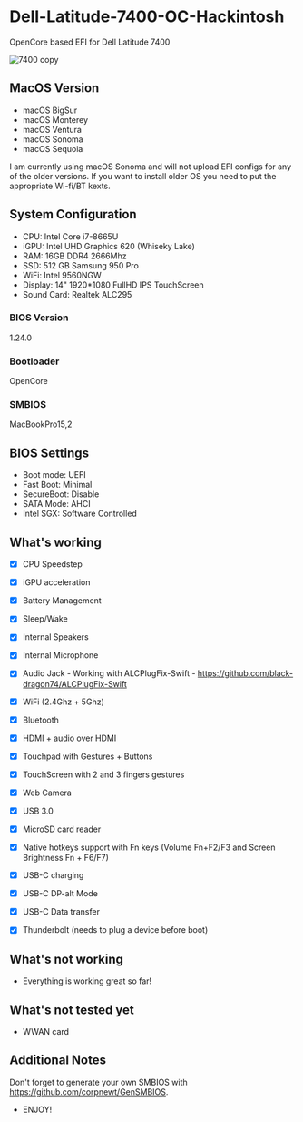 # Dell-Latitude-7400-OC-Hackintosh

OpenCore based EFI for Dell Latitude 7400


![7400 copy](https://user-images.githubusercontent.com/93620854/222604110-178aa25d-482f-4298-bd87-c95512504164.png)






## MacOS Version

- macOS BigSur
- macOS Monterey
- macOS Ventura
- macOS Sonoma
- macOS Sequoia

I am currently using macOS Sonoma and will not upload EFI configs for any of the older versions. If you want to install older OS you need to put the appropriate Wi-fi/BT kexts.

## System Configuration

- CPU:  Intel Core i7-8665U
- iGPU: Intel UHD Graphics 620 (Whiseky Lake)
- RAM:  16GB DDR4 2666Mhz
- SSD:  512 GB Samsung 950 Pro
- WiFi: Intel 9560NGW
- Display: 14" 1920*1080 FullHD IPS TouchScreen
- Sound Card: Realtek ALC295


### BIOS Version

1.24.0


### Bootloader

OpenCore

### SMBIOS

MacBookPro15,2


## BIOS Settings

- Boot mode: UEFI
- Fast Boot: Minimal
- SecureBoot: Disable
- SATA Mode: AHCI 
- Intel SGX: Software Controlled


## What's working

 
 - [x] CPU Speedstep

 - [x] iGPU acceleration

 - [x] Battery Management
 
 - [x] Sleep/Wake
 
 - [x] Internal Speakers
 
 - [x] Internal Microphone
 
 - [x] Audio Jack - Working with ALCPlugFix-Swift - https://github.com/black-dragon74/ALCPlugFix-Swift
 
 - [x] WiFi (2.4Ghz + 5Ghz)
 
 - [x] Bluetooth

 - [x] HDMI + audio over HDMI

 - [x] Touchpad with Gestures + Buttons
 
 - [x] TouchScreen with 2 and 3 fingers gestures

 - [x] Web Camera

 - [x] USB 3.0

 - [x] MicroSD card reader 

 - [x] Native hotkeys support with Fn keys (Volume Fn+F2/F3 and Screen Brightness Fn + F6/F7)
 
 - [x] USB-C charging

 - [x] USB-C DP-alt Mode
  
 - [x] USB-C Data transfer
 
 - [x] Thunderbolt (needs to plug a device before boot)
 
 


## What's not working

- Everything is working great so far!

## What's not tested yet

- WWAN card

## Additional Notes

Don't forget to generate your own SMBIOS with https://github.com/corpnewt/GenSMBIOS. 

- ENJOY!
